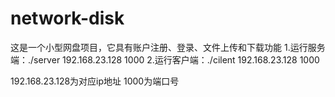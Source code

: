 # network-disk
这是一个小型网盘项目，它具有账户注册、登录、文件上传和下载功能
1.运行服务端：./server 192.168.23.128 1000
2.运行客户端：./cilent 192.168.23.128 1000

192.168.23.128为对应ip地址
1000为端口号
